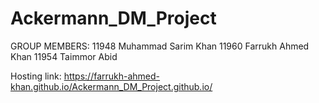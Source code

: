 # Ackermann_DM_Project
GROUP MEMBERS:
11948 Muhammad  Sarim Khan
11960 Farrukh Ahmed Khan
11954 Taimmor Abid

Hosting link: https://farrukh-ahmed-khan.github.io/Ackermann_DM_Project.github.io/
